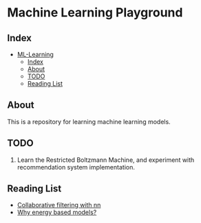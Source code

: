 # Machine Learning Playground

## Index

- [ML-Learning](#ml-learning)
  - [Index](#index)
  - [About](#about)
  - [TODO](#todo)
  - [Reading List](#reading-list)

## About

This is a repository for learning machine learning models. 

## TODO
1. Learn the Restricted Boltzmann Machine, and experiment with recommendation system implementation.

## Reading List
- [Collaborative filtering with nn](https://www.width.ai/post/neural-collaborative-filtering)
- [Why energy based models?](https://physicsofebm.github.io/)
